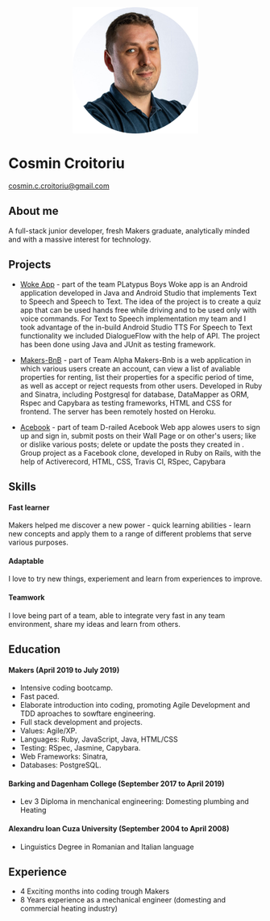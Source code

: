 <p align="center"><img src="./images/photo.png" alt="portrait" width="250"/></p>
     
# Cosmin Croitoriu
cosmin.c.croitoriu@gmail.com


## About me

   A full-stack junior developer, fresh Makers graduate, analytically minded and with a massive interest for technology.   
 

## Projects
 - [Woke App](https://github.com/mondongos/woke-platypus) - part of the team PLatypus Boys
  Woke app is an Android application developed in Java and Android Studio that implements Text to Speech and Speech to Text.
  The idea of the project is to create a quiz app that can be used hands free while driving and to be used only with voice commands.
  For Text to Speech implementation my team and I took advantage of the in-build Android Studio TTS
  For Speech to Text functionality we included DialogueFlow with the help of API. The project has been done using Java and JUnit as testing framework.
   
 - [Makers-BnB](https://github.com/Cosmin-Croitoriu/Makers-Bnb) - part of Team Alpha
   Makers-Bnb is a web application in which various users create an account, can view a list of avaliable properties for renting, list their properties for a specific period of time, as well as accept or reject requests from other users. 
   Developed in Ruby and Sinatra, including Postgresql for database, DataMapper as ORM,    Rspec and Capybara as testing frameworks, HTML and CSS for frontend. The server has been remotely hosted on Heroku. 
 
 - [Acebook](https://github.com/marbuthnott/acebook-d-railed) - part of team D-railed
     Acebook Web app alowes users to sign up and sign in, submit posts on their Wall Page or on other's users; like or dislike various posts; delete or update the posts they created in .
   Group project as a Facebook clone, developed in Ruby on Rails, with the help of Activerecord, HTML, CSS, Travis CI, RSpec, Capybara 






## Skills

#### Fast learner
Makers helped me discover a new power - quick learning abilities - learn new concepts and apply them to a range of different problems that serve various purposes.

#### Adaptable
I love to try new things, experiement and learn from experiences to improve.

#### Teamwork
 I love being part of a team, able to integrate very fast in any team environment, share my ideas and learn from others.

#### 



## Education


#### Makers (April 2019 to July 2019)

- Intensive coding bootcamp.
- Fast paced.
- Elaborate introduction into coding, promoting  Agile Development and TDD aproaches to  sowftare engineering.
- Full stack development and projects.
- Values: Agile/XP.
- Languages: Ruby, JavaScript, Java, HTML/CSS
- Testing: RSpec, Jasmine, Capybara.
- Web Frameworks: Sinatra, 
- Databases: PostgreSQL.


#### Barking and Dagenham College (September 2017 to April 2019)
- Lev 3 Diploma in menchanical engineering: Domesting plumbing and Heating

#### Alexandru Ioan Cuza University (September 2004 to April 2008)
- Linguistics Degree in Romanian and Italian language

## Experience
- 4 Exciting months into coding trough Makers
- 8 Years experience as a mechanical engineer (domesting and commercial heating industry) 
